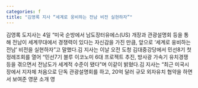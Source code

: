 ```yaml
---
categories: f
title: "김영록 지사 “세계로 웅비하는 전남 비전 실현하자”"
---
```

김영록 도지사는 4일 “미국 순방에서 남도장터유에스(US) 개장과 관광설명회 등을 통해 전남이 세계무대에서 경쟁력이 있다는 자신감을 가진 만큼, 앞으로 ‘세계로 웅비하는 전남’ 비전을 실현하자”고 말했다.김 지사는 이날 오전 도청 김대중강당에서 민선8기 첫 정례조회를 열어 “민선7기 블루 이코노미 6대 프로젝트 추진, 방사광 가속기 유치경쟁 등을 겪으면서 전남도가 세계적 수준이 됐다”며 이같이 밝혔다.김 지사는 “최근 미국시장에서 지자체 처음으로 단독 관광설명회를 하고, 20억 달러 규모 외자유치 협약을 하면서 보여준 영문 소개 영